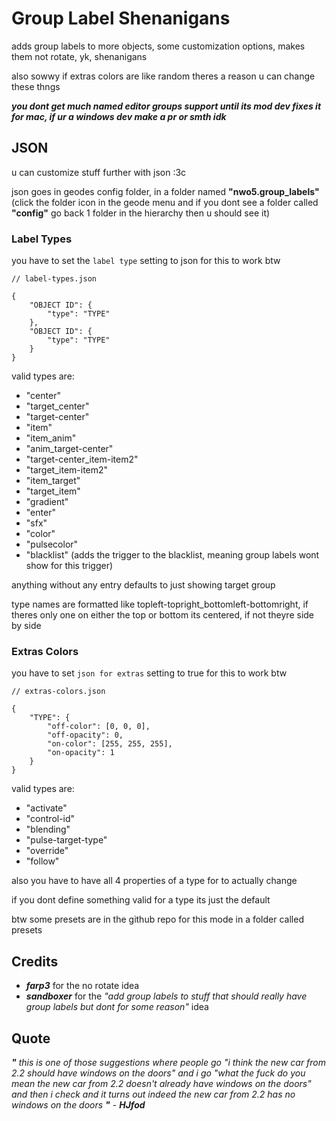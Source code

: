 # Group Label Shenanigans
adds group labels to more objects, some customization options, makes them not rotate, yk, shenanigans

also sowwy if extras colors are like random theres a reason u can change these thngs

***you dont get much named editor groups support until its mod dev fixes it for mac, if ur a windows dev make a pr or smth idk***

## JSON
u can customize stuff further with json :3c

json goes in geodes config folder, in a folder named **"nwo5.group_labels"** (click the folder icon in the geode menu and if you dont see a folder called **"config"** go back 1 folder in the hierarchy then u should see it)

### Label Types
you have to set the `label type` setting to json for this to work btw

```
// label-types.json

{
    "OBJECT ID": {
        "type": "TYPE"
    },
    "OBJECT ID": {
        "type": "TYPE"
    }
}
```

valid types are:
- "center"
- "target_center"
- "target-center"
- "item"
- "item_anim"
- "anim_target-center"
- "target-center_item-item2"
- "target_item-item2"
- "item_target"
- "target_item"
- "gradient"
- "enter"
- "sfx"
- "color"
- "pulsecolor"
- "blacklist" (adds the trigger to the blacklist, meaning group labels wont show for this trigger)

anything without any entry defaults to just showing target group

type names are formatted like topleft-topright_bottomleft-bottomright, if theres only one on either the top or bottom its centered, if not theyre side by side

### Extras Colors
you have to set `json for extras` setting to true for this to work btw

```
// extras-colors.json

{
    "TYPE": {
        "off-color": [0, 0, 0],
        "off-opacity": 0,
        "on-color": [255, 255, 255],
        "on-opacity": 1
    }
}
```

valid types are:
- "activate"
- "control-id"
- "blending"
- "pulse-target-type" 
- "override"
- "follow"

also you have to have all 4 properties of a type for to actually change

if you dont define something valid for a type its just the default

btw some presets are in the github repo for this mode in a folder called presets

## Credits
- ***farp3*** for the no rotate idea
- ***sandboxer*** for the *"add group labels to stuff that should really have group labels but dont for some reason"* idea

## Quote
***"*** *this is one of those suggestions where people go "i think the new car from 2.2 should have windows on the doors" and i go "what the fuck do you mean the new car from 2.2 doesn't already have windows on the doors" and then i check and it turns out indeed the new car from 2.2 has no windows on the doors* ***"*** - ***HJfod***